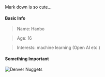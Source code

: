 Mark down is so cute...

#### Basic Info

> Name: Hanbo

> Age: 16

> Interests: machine learning (Open AI etc.)

#### Something Important
![Denver Nuggets](/Users/hanbo/Desktop/Nuggets.jpg)

